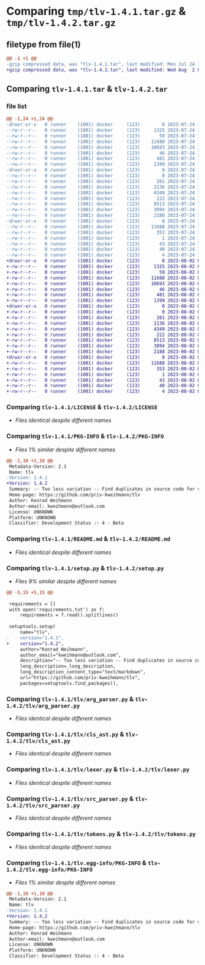 # Comparing `tmp/tlv-1.4.1.tar.gz` & `tmp/tlv-1.4.2.tar.gz`

## filetype from file(1)

```diff
@@ -1 +1 @@
-gzip compressed data, was "tlv-1.4.1.tar", last modified: Mon Jul 24 10:28:24 2023, max compression
+gzip compressed data, was "tlv-1.4.2.tar", last modified: Wed Aug  2 09:47:16 2023, max compression
```

## Comparing `tlv-1.4.1.tar` & `tlv-1.4.2.tar`

### file list

```diff
@@ -1,24 +1,24 @@
-drwxr-xr-x   0 runner    (1001) docker     (123)        0 2023-07-24 10:28:24.680145 tlv-1.4.1/
--rw-r--r--   0 runner    (1001) docker     (123)     1325 2023-07-24 10:28:08.000000 tlv-1.4.1/LICENSE
--rw-r--r--   0 runner    (1001) docker     (123)       59 2023-07-24 10:28:08.000000 tlv-1.4.1/MANIFEST.in
--rw-r--r--   0 runner    (1001) docker     (123)    11688 2023-07-24 10:28:24.680145 tlv-1.4.1/PKG-INFO
--rw-r--r--   0 runner    (1001) docker     (123)    10693 2023-07-24 10:28:08.000000 tlv-1.4.1/README.md
--rw-r--r--   0 runner    (1001) docker     (123)       46 2023-07-24 10:28:08.000000 tlv-1.4.1/requirements.txt
--rw-r--r--   0 runner    (1001) docker     (123)      481 2023-07-24 10:28:24.680145 tlv-1.4.1/setup.cfg
--rw-r--r--   0 runner    (1001) docker     (123)     1399 2023-07-24 10:28:24.000000 tlv-1.4.1/setup.py
-drwxr-xr-x   0 runner    (1001) docker     (123)        0 2023-07-24 10:28:24.676145 tlv-1.4.1/tlv/
--rw-r--r--   0 runner    (1001) docker     (123)        0 2023-07-24 10:28:08.000000 tlv-1.4.1/tlv/__init__.py
--rw-r--r--   0 runner    (1001) docker     (123)      261 2023-07-24 10:28:08.000000 tlv-1.4.1/tlv/__main__.py
--rw-r--r--   0 runner    (1001) docker     (123)     2136 2023-07-24 10:28:08.000000 tlv-1.4.1/tlv/arg_parser.py
--rw-r--r--   0 runner    (1001) docker     (123)     4349 2023-07-24 10:28:08.000000 tlv-1.4.1/tlv/cls_ast.py
--rw-r--r--   0 runner    (1001) docker     (123)      222 2023-07-24 10:28:08.000000 tlv-1.4.1/tlv/helper.py
--rw-r--r--   0 runner    (1001) docker     (123)     8513 2023-07-24 10:28:08.000000 tlv-1.4.1/tlv/lexer.py
--rw-r--r--   0 runner    (1001) docker     (123)     3094 2023-07-24 10:28:08.000000 tlv-1.4.1/tlv/src_parser.py
--rw-r--r--   0 runner    (1001) docker     (123)     2188 2023-07-24 10:28:08.000000 tlv-1.4.1/tlv/tokens.py
-drwxr-xr-x   0 runner    (1001) docker     (123)        0 2023-07-24 10:28:24.680145 tlv-1.4.1/tlv.egg-info/
--rw-r--r--   0 runner    (1001) docker     (123)    11688 2023-07-24 10:28:24.000000 tlv-1.4.1/tlv.egg-info/PKG-INFO
--rw-r--r--   0 runner    (1001) docker     (123)      353 2023-07-24 10:28:24.000000 tlv-1.4.1/tlv.egg-info/SOURCES.txt
--rw-r--r--   0 runner    (1001) docker     (123)        1 2023-07-24 10:28:24.000000 tlv-1.4.1/tlv.egg-info/dependency_links.txt
--rw-r--r--   0 runner    (1001) docker     (123)       43 2023-07-24 10:28:24.000000 tlv-1.4.1/tlv.egg-info/entry_points.txt
--rw-r--r--   0 runner    (1001) docker     (123)       40 2023-07-24 10:28:24.000000 tlv-1.4.1/tlv.egg-info/requires.txt
--rw-r--r--   0 runner    (1001) docker     (123)        4 2023-07-24 10:28:24.000000 tlv-1.4.1/tlv.egg-info/top_level.txt
+drwxr-xr-x   0 runner    (1001) docker     (123)        0 2023-08-02 09:47:16.759681 tlv-1.4.2/
+-rw-r--r--   0 runner    (1001) docker     (123)     1325 2023-08-02 09:46:58.000000 tlv-1.4.2/LICENSE
+-rw-r--r--   0 runner    (1001) docker     (123)       59 2023-08-02 09:46:58.000000 tlv-1.4.2/MANIFEST.in
+-rw-r--r--   0 runner    (1001) docker     (123)    11688 2023-08-02 09:47:16.763681 tlv-1.4.2/PKG-INFO
+-rw-r--r--   0 runner    (1001) docker     (123)    10693 2023-08-02 09:46:58.000000 tlv-1.4.2/README.md
+-rw-r--r--   0 runner    (1001) docker     (123)       46 2023-08-02 09:46:58.000000 tlv-1.4.2/requirements.txt
+-rw-r--r--   0 runner    (1001) docker     (123)      481 2023-08-02 09:47:16.763681 tlv-1.4.2/setup.cfg
+-rw-r--r--   0 runner    (1001) docker     (123)     1399 2023-08-02 09:47:16.000000 tlv-1.4.2/setup.py
+drwxr-xr-x   0 runner    (1001) docker     (123)        0 2023-08-02 09:47:16.759681 tlv-1.4.2/tlv/
+-rw-r--r--   0 runner    (1001) docker     (123)        0 2023-08-02 09:46:58.000000 tlv-1.4.2/tlv/__init__.py
+-rw-r--r--   0 runner    (1001) docker     (123)      261 2023-08-02 09:46:58.000000 tlv-1.4.2/tlv/__main__.py
+-rw-r--r--   0 runner    (1001) docker     (123)     2136 2023-08-02 09:46:58.000000 tlv-1.4.2/tlv/arg_parser.py
+-rw-r--r--   0 runner    (1001) docker     (123)     4349 2023-08-02 09:46:58.000000 tlv-1.4.2/tlv/cls_ast.py
+-rw-r--r--   0 runner    (1001) docker     (123)      222 2023-08-02 09:46:58.000000 tlv-1.4.2/tlv/helper.py
+-rw-r--r--   0 runner    (1001) docker     (123)     8513 2023-08-02 09:46:58.000000 tlv-1.4.2/tlv/lexer.py
+-rw-r--r--   0 runner    (1001) docker     (123)     3094 2023-08-02 09:46:58.000000 tlv-1.4.2/tlv/src_parser.py
+-rw-r--r--   0 runner    (1001) docker     (123)     2188 2023-08-02 09:46:58.000000 tlv-1.4.2/tlv/tokens.py
+drwxr-xr-x   0 runner    (1001) docker     (123)        0 2023-08-02 09:47:16.759681 tlv-1.4.2/tlv.egg-info/
+-rw-r--r--   0 runner    (1001) docker     (123)    11688 2023-08-02 09:47:16.000000 tlv-1.4.2/tlv.egg-info/PKG-INFO
+-rw-r--r--   0 runner    (1001) docker     (123)      353 2023-08-02 09:47:16.000000 tlv-1.4.2/tlv.egg-info/SOURCES.txt
+-rw-r--r--   0 runner    (1001) docker     (123)        1 2023-08-02 09:47:16.000000 tlv-1.4.2/tlv.egg-info/dependency_links.txt
+-rw-r--r--   0 runner    (1001) docker     (123)       43 2023-08-02 09:47:16.000000 tlv-1.4.2/tlv.egg-info/entry_points.txt
+-rw-r--r--   0 runner    (1001) docker     (123)       40 2023-08-02 09:47:16.000000 tlv-1.4.2/tlv.egg-info/requires.txt
+-rw-r--r--   0 runner    (1001) docker     (123)        4 2023-08-02 09:47:16.000000 tlv-1.4.2/tlv.egg-info/top_level.txt
```

### Comparing `tlv-1.4.1/LICENSE` & `tlv-1.4.2/LICENSE`

 * *Files identical despite different names*

### Comparing `tlv-1.4.1/PKG-INFO` & `tlv-1.4.2/PKG-INFO`

 * *Files 1% similar despite different names*

```diff
@@ -1,10 +1,10 @@
 Metadata-Version: 2.1
 Name: tlv
-Version: 1.4.1
+Version: 1.4.2
 Summary: -- Too less variation -- Find duplicates in source code for various languages
 Home-page: https://github.com/priv-kweihmann/tlv
 Author: Konrad Weihmann
 Author-email: kweihmann@outlook.com
 License: UNKNOWN
 Platform: UNKNOWN
 Classifier: Development Status :: 4 - Beta
```

### Comparing `tlv-1.4.1/README.md` & `tlv-1.4.2/README.md`

 * *Files identical despite different names*

### Comparing `tlv-1.4.1/setup.py` & `tlv-1.4.2/setup.py`

 * *Files 9% similar despite different names*

```diff
@@ -5,15 +5,15 @@
 
 requirements = []
 with open('requirements.txt') as f:
     requirements = f.read().splitlines()
 
 setuptools.setup(
     name="tlv",
-    version="1.4.1",
+    version="1.4.2",
     author="Konrad Weihmann",
     author_email="kweihmann@outlook.com",
     description="-- Too less variation -- Find duplicates in source code for various languages",
     long_description=_long_description,
     long_description_content_type="text/markdown",
     url="https://github.com/priv-kweihmann/tlv",
     packages=setuptools.find_packages(),
```

### Comparing `tlv-1.4.1/tlv/arg_parser.py` & `tlv-1.4.2/tlv/arg_parser.py`

 * *Files identical despite different names*

### Comparing `tlv-1.4.1/tlv/cls_ast.py` & `tlv-1.4.2/tlv/cls_ast.py`

 * *Files identical despite different names*

### Comparing `tlv-1.4.1/tlv/lexer.py` & `tlv-1.4.2/tlv/lexer.py`

 * *Files identical despite different names*

### Comparing `tlv-1.4.1/tlv/src_parser.py` & `tlv-1.4.2/tlv/src_parser.py`

 * *Files identical despite different names*

### Comparing `tlv-1.4.1/tlv/tokens.py` & `tlv-1.4.2/tlv/tokens.py`

 * *Files identical despite different names*

### Comparing `tlv-1.4.1/tlv.egg-info/PKG-INFO` & `tlv-1.4.2/tlv.egg-info/PKG-INFO`

 * *Files 1% similar despite different names*

```diff
@@ -1,10 +1,10 @@
 Metadata-Version: 2.1
 Name: tlv
-Version: 1.4.1
+Version: 1.4.2
 Summary: -- Too less variation -- Find duplicates in source code for various languages
 Home-page: https://github.com/priv-kweihmann/tlv
 Author: Konrad Weihmann
 Author-email: kweihmann@outlook.com
 License: UNKNOWN
 Platform: UNKNOWN
 Classifier: Development Status :: 4 - Beta
```

